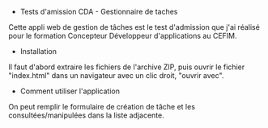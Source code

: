  - Tests d'amission CDA - Gestionnaire de taches

Cette appli web de gestion de tâches est le test d'admission que j'ai réalisé pour le formation Concepteur Développeur d'applications au CEFIM.


 - Installation

Il faut d'abord extraire les fichiers de l'archive ZIP, puis ouvrir le fichier "index.html" dans un navigateur avec un clic droit, "ouvrir avec".


 - Comment utiliser l'application

On peut remplir le formulaire de création de tâche et les consultées/manipulées dans la liste adjacente.


 

